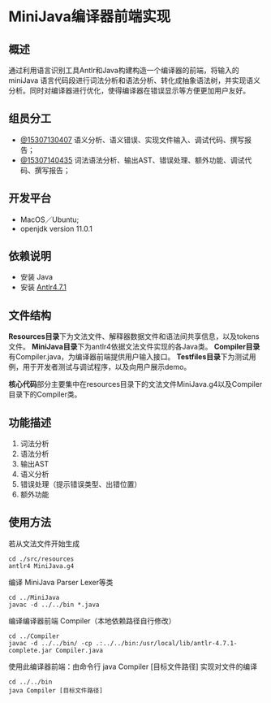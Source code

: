 # MiniJava编译器前端实现
## 概述
通过利用语言识别工具Antlr和Java构建构造一个编译器的前端，将输入的 miniJava 语言代码段进行词法分析和语法分析、转化成抽象语法树，并实现语义分析。同时对编译器进行优化，使得编译器在错误显示等方便更加用户友好。

## 组员分工
* [@15307130407](https://github.com/sweetLychee)
语义分析、语义错误、实现文件输入、调试代码、撰写报告；
* [@15307140435](https://github.com/Alaaask)
词法语法分析、输出AST、错误处理、额外功能、调试代码、撰写报告；

## 开发平台
* MacOS／Ubuntu;
* openjdk version 11.0.1

## 依赖说明
* 安装 Java
* 安装 [Antlr4.7.1](https://github.com/antlr/antlr4/blob/master/doc/getting-started.md)

## 文件结构
**Resources目录**下为文法文件、解释器数据文件和语法间共享信息，以及tokens文件。
**MiniJava目录**下为antlr4依据文法文件实现的各Java类。
**Compiler目录**有Compiler.java，为编译器前端提供用户输入接口。
**Testfiles目录**下为测试用例，用于开发者测试与调试程序，以及向用户展示demo。

**核心代码**部分主要集中在resources目录下的文法文件MiniJava.g4以及Compiler目录下的Compiler类。

## 功能描述
1. 词法分析
2. 语法分析
3. 输出AST
4. 语义分析
5. 错误处理（提示错误类型、出错位置）
6. 额外功能

## 使用方法

若从文法文件开始生成
```
cd ./src/resources
antlr4 MiniJava.g4
```

编译 MiniJava Parser Lexer等类
```
cd ../MiniJava
javac -d ../../bin *.java
```

编译编译器前端 Compiler（本地依赖路径自行修改）
```
cd ../Compiler
javac -d ../../bin/ -cp .:../../bin:/usr/local/lib/antlr-4.7.1-complete.jar Compiler.java
```

使用此编译器前端：由命令行 java Compiler [目标文件路径] 实现对文件的编译
```
cd ../../bin
java Compiler [目标文件路径]
```